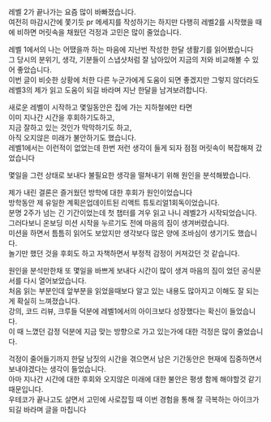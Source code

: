 레벨 2가 끝나가는 요즘 많이 바빠졌습니다.</br>
여전히 마감시간에 쫓기듯 pr 메세지를 작성하기는 하지만 다행히 레벨2를 시작했을 때에 비하면 머릿속을 채웠던 걱정과 고민은 많이 줄었습니다.

레벨 1에서의 나는 어땠을까 하는 마음에 지난번 작성한 한달 생활기를 읽어봤습니다</br>
그 당시의 분위기, 생각, 기분들이 스냅샷처럼 잘 남아있어 지금의 저와 비교해볼 수 있어 좋았습니다. </br>
이번 글이 비슷한 상황에 처한 다른 누군가에게 도움이 되면 좋겠지만 그렇지 않더라도 레벨3의 제가 읽고 도움이 되길 바라며 지난 한달을 남겨보려합니다.


새로운 레벨이 시작하고 몇일동안은 집에 가는 지하철에만 타면 </br>
이미 지나간 시간을 후회하기도하고,</br>
지금 잘하고 있는 것인가 막막하기도 하고,</br>
아직 오지않은 미래가 불안하기도 했습니다. </br>
레벨1에서는 이런적이 없었는데 한번 저런 생각이 들게 되자 점점 머릿속이 복잡해져 갔었습니다

몇일을 그런 상태로 보내다 불필요한 생각을 떨쳐내기 위해 원인을 분석해봤습니다. 


제가 내린 결론은 즐거웠던 방학에 대한 후회가 원인이었습니다</br>
방학동안 제 유일한 계획은업데이트된 리액트 튜토리얼1회독이었습니다.</br>
분명 2주가 넘는 긴 기간이었는데 첫 챕터를 겨우 읽고 나니 레벨2가 시작되었습니다. </br>
그러다보니 온보딩 미션 시작을 누르기도 전에 마음의 짐이 생겨버렸습니다. </br>
미션을 하면서 틈틈히 읽어도 보았지만 생각보다 많은 양에 조바심이 생기기도 했습니다.</br>
놀기만 했던 것을 후회도 하고 자책하면서 부정적 감정이 커져갔던 것 같습니다.</br>


원인을 분석만한채 또 몇일을 바쁘게 보내다 시간이 많이 생겨 마음의 짐이 었던 공식문서를 다시 열어보았습니다.</br>
처음 읽는 부분인데 앞부분을 읽었을때보다 알고 있는 내용도 많아지고 이해도 잘 되는게 확실히 느껴졌습니다. </br>
강의, 코드 리뷰, 크루들 덕분에 레벨1에서의 아이크보다 성장했다는 확신이 들었습니다. </br>
이 때 느꼈던 감정 덕분에 지금 맞는 방향으로 가고 있는가에 대한 걱정은 많이 줄었습니다. </br>

걱정이 줄어들기까지 한달 남짓의 시간을 겪으면서 남은 기간동안은 현재에 집중하면서 보내야겠다는 생각이 들었습니다.</br>
아마 지나간 시간에 대한 후회와 오지않은 미래에 대한 불안은 평생 함께 해야할것 같기 때문입니다. </br>
우테코가 끝나고도 살면서 고민에 사로잡힐 때 이번 경험을 통해 잘 극복하는 아이크가 되길 바라며 글을 마칩니다


